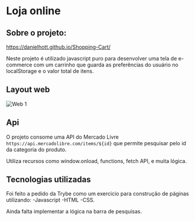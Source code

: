 # Loja online

## Sobre o projeto:
https://danielhott.github.io/Shopping-Cart/

Neste projeto é utilizado javascript puro para desenvolver uma tela de e-commerce com um carrinho que guarda as preferências do usuário no localStorage e o valor total de itens.

## Layout web

![Web 1](https://github.com/DanielHott/exercise-redux-thunk/blob/exercise-one/ShoppingCart.png)

## Api

O projeto consome uma API do Mercado Livre `https://api.mercadolibre.com/items/${id}` que permite pesquisar pelo id da categoria do produto.

Utiliza recursos como window.onload, functions, fetch API, e muita lógica.


## Tecnologias utilizadas

Foi feito a pedido da Trybe como um exercicio para construção de páginas utilizando:
-Javascript 
-HTML
-CSS.

Ainda falta implementar a lógica na barra de pesquisas.

